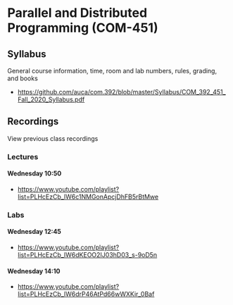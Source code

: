 # Parallel and Distributed Programming (COM-451)

## Syllabus

General course information, time, room and lab numbers, rules, grading, and
books

* <https://github.com/auca/com.392/blob/master/Syllabus/COM_392_451_Fall_2020_Syllabus.pdf>

## Recordings

View previous class recordings

### Lectures

#### Wednesday 10:50

* <https://www.youtube.com/playlist?list=PLHcEzCb_lW6c1NMGonApcjDhFB5rBtMwe>

### Labs

#### Wednesday 12:45

* <https://www.youtube.com/playlist?list=PLHcEzCb_lW6dKEOO2IJ03hD03_s-9oD5n>

#### Wednesday 14:10

* <https://www.youtube.com/playlist?list=PLHcEzCb_lW6drP46AtPd66wWXKir_0Baf>
